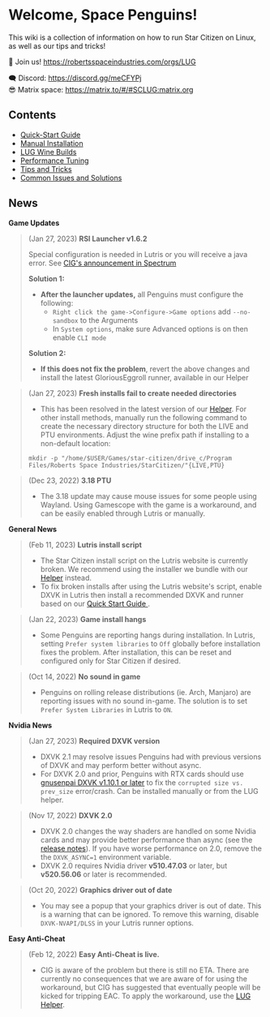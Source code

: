 # Welcome, Space Penguins!

This wiki is a collection of information on how to run Star Citizen on Linux, as well as our tips and tricks!

🐧 Join us! https://robertsspaceindustries.com/orgs/LUG  

🗨 Discord: https://discord.gg/meCFYPj  
😎 Matrix space: https://matrix.to/#/#SCLUG:matrix.org  

## Contents
* [Quick-Start Guide](https://github.com/starcitizen-lug/knowledge-base/wiki/Quick-Start-Guide)
* [Manual Installation](https://github.com/starcitizen-lug/knowledge-base/wiki/Manual-Installation)
* [LUG Wine Builds](https://github.com/starcitizen-lug/knowledge-base/wiki/Wine-Builds-for-Star-Citizen)
* [Performance Tuning](https://github.com/starcitizen-lug/knowledge-base/wiki/Performance-Tuning)
* [Tips and Tricks](https://github.com/starcitizen-lug/knowledge-base/wiki/Tips-and-Tricks)
* [Common Issues and Solutions](https://github.com/starcitizen-lug/knowledge-base/wiki/Common-Issues-and-Solutions)

## News

**Game Updates**

> (Jan 27, 2023) **RSI Launcher v1.6.2**  
>
> Special configuration is needed in Lutris or you will receive a java error. See [CIG's announcement in Spectrum](https://robertsspaceindustries.com/spectrum/community/SC/forum/1/thread/upcoming-launcher-update-for-linux-users/5693728  )
>
> **Solution 1:**
> - **After the launcher updates,** all Penguins must configure the following:
>   - `Right click the game->Configure->Game options` add `--no-sandbox` to the Arguments
>   - In `System options`, make sure Advanced options is on then enable `CLI mode`
>
> **Solution 2:**
> - **If this does not fix the problem**, revert the above changes and install the latest GloriousEggroll runner, available in our Helper

> (Jan 27, 2023) **Fresh installs fail to create needed directories**
> - This has been resolved in the latest version of our [Helper](https://github.com/starcitizen-lug/lug-helper/releases). For other install methods, manually run the following command to create the necessary directory structure for both the LIVE and PTU environments. Adjust the wine prefix path if installing to a non-default location:  
> ```
> mkdir -p "/home/$USER/Games/star-citizen/drive_c/Program Files/Roberts Space Industries/StarCitizen/"{LIVE,PTU}
> ```

> (Dec 23, 2022) **3.18 PTU**  
> - The 3.18 update may cause mouse issues for some people using Wayland. Using Gamescope with the game is a workaround, and can be easily enabled through Lutris or manually.

**General News**

> (Feb 11, 2023) **Lutris install script**
> - The Star Citizen install script on the Lutris website is currently broken. We recommend using the installer we bundle with our [Helper](https://github.com/starcitizen-lug/lug-helper) instead.
> - To fix broken installs after using the Lutris website's script, enable DXVK in Lutris then install a recommended DXVK and runner based on our [Quick Start Guide ](https://github.com/starcitizen-lug/knowledge-base/wiki/Quick-Start-Guide).

> (Jan 22, 2023) **Game install hangs**
> - Some Penguins are reporting hangs during installation. In Lutris, setting `Prefer system libraries` to `Off` globally before installation fixes the problem. After installation, this can be reset and configured only for Star Citizen if desired.

> (Oct 14, 2022) **No sound in game**
> - Penguins on rolling release distributions (ie. Arch, Manjaro) are reporting issues with no sound in-game. The solution is to set `Prefer System Libraries` in Lutris to `ON`.

**Nvidia News**

> (Jan 27, 2023) **Required DXVK version**
> - DXVK 2.1 may resolve issues Penguins had with previous versions of DXVK and may perform better without async.
> - For DXVK 2.0 and prior, Penguins with RTX cards should use [gnusenpai DXVK v1.10.1 or later](https://github.com/gnusenpai/dxvk/releases) to fix the `corrupted size vs. prev_size` error/crash. Can be installed manually or from the LUG helper.

> (Nov 17, 2022) **DXVK 2.0**
> - DXVK 2.0 changes the way shaders are handled on some Nvidia cards and may provide better performance than async (see the [release notes](https://github.com/doitsujin/dxvk/releases/tag/v2.0)). If you have worse performance on 2.0, remove the the `DXVK_ASYNC=1` environment variable.
> - DXVK 2.0 requires Nvidia driver **v510.47.03** or later, but **v520.56.06** or later is recommended.

> (Oct 20, 2022) **Graphics driver out of date**
> - You may see a popup that your graphics driver is out of date. This is a warning that can be ignored. To remove this warning, disable `DXVK-NVAPI/DLSS` in your Lutris runner options.

**Easy Anti-Cheat**

> (Feb 12, 2022) **Easy Anti-Cheat is live.**
> - CIG is aware of the problem but there is still no ETA. There are currently no consequences that we are aware of for using the workaround, but CIG has suggested that eventually people will be kicked for tripping EAC. To apply the workaround, use the [LUG Helper](https://github.com/starcitizen-lug/lug-helper).
